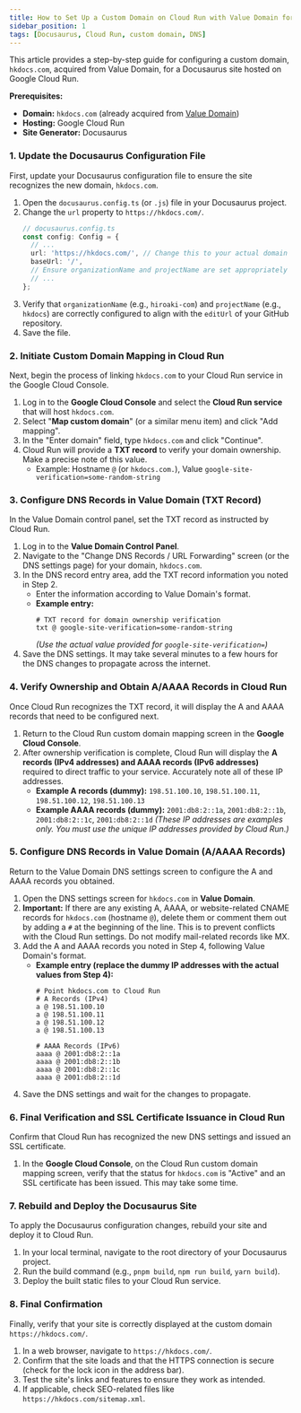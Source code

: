 ```yaml
---
title: How to Set Up a Custom Domain on Cloud Run with Value Domain for a Docusaurus Site
sidebar_position: 1
tags: [Docusaurus, Cloud Run, custom domain, DNS]
---
```


This article provides a step-by-step guide for configuring a custom domain, `hkdocs.com`, acquired from Value Domain, for a Docusaurus site hosted on Google Cloud Run.

**Prerequisites:**

*   **Domain:** `hkdocs.com` (already acquired from [Value Domain](https://www.value-domain.com/))
*   **Hosting:** Google Cloud Run
*   **Site Generator:** Docusaurus

<!-- truncate -->

### 1. Update the Docusaurus Configuration File

First, update your Docusaurus configuration file to ensure the site recognizes the new domain, `hkdocs.com`.

1.  Open the `docusaurus.config.ts` (or `.js`) file in your Docusaurus project.
2.  Change the `url` property to `https://hkdocs.com/`.
    ```typescript
    // docusaurus.config.ts
    const config: Config = {
      // ...
      url: 'https://hkdocs.com/', // Change this to your actual domain
      baseUrl: '/',
      // Ensure organizationName and projectName are set appropriately
      // ...
    };
    ```
3.  Verify that `organizationName` (e.g., `hiroaki-com`) and `projectName` (e.g., `hkdocs`) are correctly configured to align with the `editUrl` of your GitHub repository.
4.  Save the file.

### 2. Initiate Custom Domain Mapping in Cloud Run

Next, begin the process of linking `hkdocs.com` to your Cloud Run service in the Google Cloud Console.

1.  Log in to the **Google Cloud Console** and select the **Cloud Run service** that will host `hkdocs.com`.
2.  Select "**Map custom domain**" (or a similar menu item) and click "Add mapping".
3.  In the "Enter domain" field, type `hkdocs.com` and click "Continue".
4.  Cloud Run will provide a **TXT record** to verify your domain ownership. Make a precise note of this value.
    *   Example: Hostname `@` (or `hkdocs.com.`), Value `google-site-verification=some-random-string`

### 3. Configure DNS Records in Value Domain (TXT Record)

In the Value Domain control panel, set the TXT record as instructed by Cloud Run.

1.  Log in to the **Value Domain Control Panel**.
2.  Navigate to the "Change DNS Records / URL Forwarding" screen (or the DNS settings page) for your domain, `hkdocs.com`.
3.  In the DNS record entry area, add the TXT record information you noted in Step 2.
    *   Enter the information according to Value Domain's format.
    *   **Example entry:**
        ```dns
        # TXT record for domain ownership verification
        txt @ google-site-verification=some-random-string
        ```
        *(Use the actual value provided for `google-site-verification=`)*
4.  Save the DNS settings. It may take several minutes to a few hours for the DNS changes to propagate across the internet.

### 4. Verify Ownership and Obtain A/AAAA Records in Cloud Run

Once Cloud Run recognizes the TXT record, it will display the A and AAAA records that need to be configured next.

1.  Return to the Cloud Run custom domain mapping screen in the **Google Cloud Console**.
2.  After ownership verification is complete, Cloud Run will display the **A records (IPv4 addresses) and AAAA records (IPv6 addresses)** required to direct traffic to your service. Accurately note all of these IP addresses.
    *   **Example A records (dummy):** `198.51.100.10`, `198.51.100.11`, `198.51.100.12`, `198.51.100.13`
    *   **Example AAAA records (dummy):** `2001:db8:2::1a`, `2001:db8:2::1b`, `2001:db8:2::1c`, `2001:db8:2::1d`
    *(These IP addresses are examples only. You must use the unique IP addresses provided by Cloud Run.)*

### 5. Configure DNS Records in Value Domain (A/AAAA Records)

Return to the Value Domain DNS settings screen to configure the A and AAAA records you obtained.

1.  Open the DNS settings screen for `hkdocs.com` in **Value Domain**.
2.  **Important:** If there are any existing A, AAAA, or website-related CNAME records for `hkdocs.com` (hostname `@`), delete them or comment them out by adding a `#` at the beginning of the line. This is to prevent conflicts with the Cloud Run settings. Do not modify mail-related records like MX.
3.  Add the A and AAAA records you noted in Step 4, following Value Domain's format.
    *   **Example entry (replace the dummy IP addresses with the actual values from Step 4):**
        ```dns
        # Point hkdocs.com to Cloud Run
        # A Records (IPv4)
        a @ 198.51.100.10
        a @ 198.51.100.11
        a @ 198.51.100.12
        a @ 198.51.100.13

        # AAAA Records (IPv6)
        aaaa @ 2001:db8:2::1a
        aaaa @ 2001:db8:2::1b
        aaaa @ 2001:db8:2::1c
        aaaa @ 2001:db8:2::1d
        ```
4.  Save the DNS settings and wait for the changes to propagate.

### 6. Final Verification and SSL Certificate Issuance in Cloud Run

Confirm that Cloud Run has recognized the new DNS settings and issued an SSL certificate.

1.  In the **Google Cloud Console**, on the Cloud Run custom domain mapping screen, verify that the status for `hkdocs.com` is "Active" and an SSL certificate has been issued. This may take some time.

### 7. Rebuild and Deploy the Docusaurus Site

To apply the Docusaurus configuration changes, rebuild your site and deploy it to Cloud Run.

1.  In your local terminal, navigate to the root directory of your Docusaurus project.
2.  Run the build command (e.g., `pnpm build`, `npm run build`, `yarn build`).
3.  Deploy the built static files to your Cloud Run service.

### 8. Final Confirmation

Finally, verify that your site is correctly displayed at the custom domain `https://hkdocs.com/`.

1.  In a web browser, navigate to `https://hkdocs.com/`.
2.  Confirm that the site loads and that the HTTPS connection is secure (check for the lock icon in the address bar).
3.  Test the site's links and features to ensure they work as intended.
4.  If applicable, check SEO-related files like `https://hkdocs.com/sitemap.xml`.
